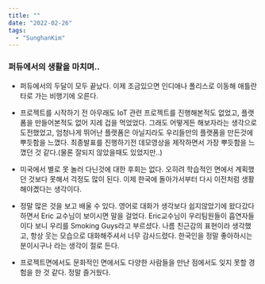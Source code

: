 ```yaml
---
title: ""
date: "2022-02-26"
tags:
  - "SunghanKim"
---
```


### 퍼듀에서의 생활을 마치며..

- 퍼듀에서의 두달이 모두 끝났다. 이제 조금있으면 인디애나 폴리스로 이동해 애틀란타로 가는 비행기에 오른다.

- 프로젝트를 시작하기 전 아무래도 IoT 관련 프로젝트를 진행해본적도 없었고, 플랫폼을 만들어본적도 없어 지레 겁을 먹었었다. 그래도 어떻게든 해보자라는 생각으로 도전했었고, 엄청나게 뛰어난 플랫폼은 아닐지라도 우리들만의 플랫폼을 만든것에 뿌듯함을 느꼈다. 최종발표를 진행하기전 데모영상을 제작하면서 가장 뿌듯함을 느꼈던 것 같다.(물론 잘되지 않았을때도 있었지만..)

- 미국에서 별로 못 놀러 다닌것에 대한 후회는 없다. 오히려 학습적인 면에서 계획했던 것보다 못해서 걱정도 많이 된다. 이제 한국에 돌아가서부터 다시 이전처럼 생활해야곘다는 생각이다.

- 정말 많은 것을 보고 배울 수 있다. 영어로 대화가 생각보다 쉽지않았기에 왔다갔다하면서 Eric 교수님이 보이시면 말을 걸었다. Eric교수님이 우리팀원들이 흡연자들이다 보니 우리를 Smoking Guys라고 부르셨다. 나름 친근감의 표현이라 생각했고, 항상 웃는 모습으로 대화해주셔서 너무 감사드렸다. 한국인을 정말 좋아하시는 분이시구나 라는 생각이 절로 든다.

- 프로젝트면에서도 문화적인 면에서도 다양한 사람들을 만난 점에서도 잊지 못할 경험을 한 것 같다. 정말 즐거웠다.
